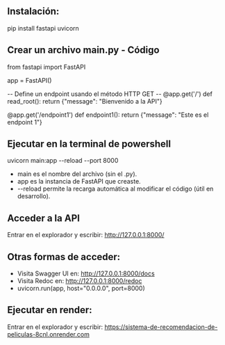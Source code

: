 ## Instalación:
pip install fastapi uvicorn

## Crear un archivo main.py - Código
from fastapi import FastAPI

app = FastAPI()

-- Define un endpoint usando el método HTTP GET --
@app.get('/') 
def read_root():
    return {"message": "Bienvenido a la API"}

@app.get('/endpoint1')
def endpoint1():
    return {"message": "Este es el endpoint 1"}

## Ejecutar en la terminal de powershell
uvicorn main:app --reload --port 8000
* main es el nombre del archivo (sin el .py).
* app es la instancia de FastAPI que creaste.
* --reload permite la recarga automática al modificar el código (útil en desarrollo).

## Acceder a la API
Entrar en el explorador y escribir: 
http://127.0.0.1:8000/

## Otras formas de acceder:
* Visita Swagger UI en: http://127.0.0.1:8000/docs
* Visita Redoc en: http://127.0.0.1:8000/redoc
* uvicorn.run(app, host="0.0.0.0", port=8000)

## Ejecutar en render:
Entrar en el explorador y escribir:
https://sistema-de-recomendacion-de-peliculas-8cnl.onrender.com




